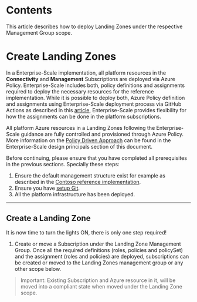 
# Contents

This article describes how to deploy Landing Zones under the respective Management Group scope.

# Create Landing Zones

In a Enterprise-Scale implementation, all platform resources in the __Connectivity__ and __Management__ Subscriptions are deployed via Azure Policy. Enterprise-Scale includes both, policy definitions and assignments required to deploy the necessary resources for the reference implementation. While it is possible to deploy both, Azure Policy definition and assignments using Enterprise-Scale deployment process via GitHub Actions as described in this [article](./deploy-new-policy-assignment.md), Enterprise-Scale provides flexibility for how the assignments can be done in the platform subscriptions.

All platform Azure resources in a Landing Zones following the Enterprise-Scale guidance are fully controlled and provisioned through Azure Policy. More information on the [Policy Driven Approach](https://docs.microsoft.com/en-us/azure/cloud-adoption-framework/ready/enterprise-scale/design-principles) can be found in the Enterprise-Scale design principals section of this document.

Before continuing, please ensure that you have completed all prerequisites in the previous sections. Specially these steps:

1. Ensure the default management structure exist for example as described in the [Contoso reference implementation](../reference/contoso/Readme.md).
2. Ensure you have [setup Git](setup-github.md).
3. All the platform infrastructure has been deployed.

---

## Create a Landing Zone

It is now time to turn the lights ON, there is only one step required!

1. Create or move a Subscription under the Landing Zone Management Group.
   Once all the required definitions (roles, policies and policySet) and the assignment (roles and policies) are deployed, subscriptions can be created or moved to the Landing Zones management group or any other scope below.

> Important: Existing Subscription and Azure resource in it, will be moved into a compliant state when moved under the Landing Zone scope.
